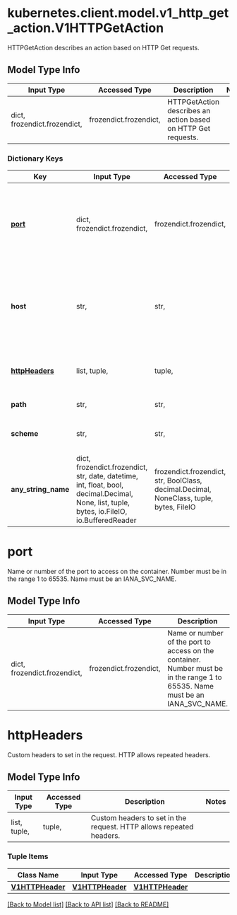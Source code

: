 # kubernetes.client.model.v1_http_get_action.V1HTTPGetAction

HTTPGetAction describes an action based on HTTP Get requests.

## Model Type Info
Input Type | Accessed Type | Description | Notes
------------ | ------------- | ------------- | -------------
dict, frozendict.frozendict,  | frozendict.frozendict,  | HTTPGetAction describes an action based on HTTP Get requests. | 

### Dictionary Keys
Key | Input Type | Accessed Type | Description | Notes
------------ | ------------- | ------------- | ------------- | -------------
**[port](#port)** | dict, frozendict.frozendict,  | frozendict.frozendict,  | Name or number of the port to access on the container. Number must be in the range 1 to 65535. Name must be an IANA_SVC_NAME. | 
**host** | str,  | str,  | Host name to connect to, defaults to the pod IP. You probably want to set \&quot;Host\&quot; in httpHeaders instead. | [optional] 
**[httpHeaders](#httpHeaders)** | list, tuple,  | tuple,  | Custom headers to set in the request. HTTP allows repeated headers. | [optional] 
**path** | str,  | str,  | Path to access on the HTTP server. | [optional] 
**scheme** | str,  | str,  | Scheme to use for connecting to the host. Defaults to HTTP.   | [optional] 
**any_string_name** | dict, frozendict.frozendict, str, date, datetime, int, float, bool, decimal.Decimal, None, list, tuple, bytes, io.FileIO, io.BufferedReader | frozendict.frozendict, str, BoolClass, decimal.Decimal, NoneClass, tuple, bytes, FileIO | any string name can be used but the value must be the correct type | [optional]

# port

Name or number of the port to access on the container. Number must be in the range 1 to 65535. Name must be an IANA_SVC_NAME.

## Model Type Info
Input Type | Accessed Type | Description | Notes
------------ | ------------- | ------------- | -------------
dict, frozendict.frozendict,  | frozendict.frozendict,  | Name or number of the port to access on the container. Number must be in the range 1 to 65535. Name must be an IANA_SVC_NAME. | 

# httpHeaders

Custom headers to set in the request. HTTP allows repeated headers.

## Model Type Info
Input Type | Accessed Type | Description | Notes
------------ | ------------- | ------------- | -------------
list, tuple,  | tuple,  | Custom headers to set in the request. HTTP allows repeated headers. | 

### Tuple Items
Class Name | Input Type | Accessed Type | Description | Notes
------------- | ------------- | ------------- | ------------- | -------------
[**V1HTTPHeader**](V1HTTPHeader.md) | [**V1HTTPHeader**](V1HTTPHeader.md) | [**V1HTTPHeader**](V1HTTPHeader.md) |  | 

[[Back to Model list]](../../README.md#documentation-for-models) [[Back to API list]](../../README.md#documentation-for-api-endpoints) [[Back to README]](../../README.md)

